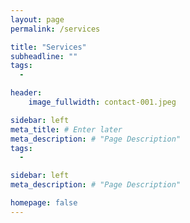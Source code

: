 ```yaml
---
layout: page
permalink: /services

title: "Services"
subheadline: ""
tags:
  - 

header:
    image_fullwidth: contact-001.jpeg

sidebar: left
meta_title: # Enter later
meta_description: # "Page Description"
tags:
  - 

sidebar: left
meta_description: # "Page Description"

homepage: false
---
```

